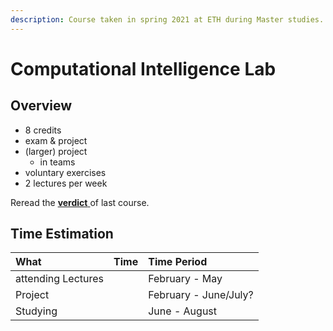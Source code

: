 ```yaml
---
description: Course taken in spring 2021 at ETH during Master studies.
---
```


# Computational Intelligence Lab

## Overview

* 8 credits
* exam & project
* \(larger\) project
  * in teams
* voluntary exercises
* 2 lectures per week

Reread the [**verdict** ](../completed-courses/physical-based-simulation.md#verdict)of last course.

## Time Estimation

| What | Time | Time Period |
| :--- | :--- | :--- |
| attending Lectures |  | February - May |
| Project |  | February - June/July? |
| Studying |  | June - August |

